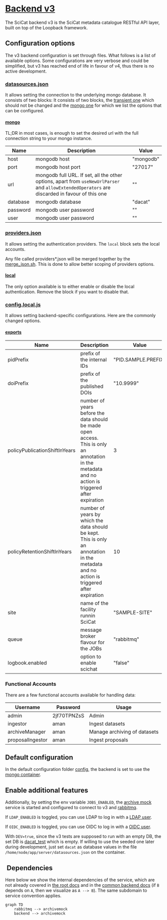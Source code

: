 # [Backend v3](https://github.com/SciCatProject/backend)

The SciCat backend v3 is the SciCat metadata catalogue RESTful API layer, built on top of the Loopback framework.

## Configuration options

The v3 backend configuration is set through files. What follows is a list of available options. Some configurations are
very verbose and could be simplified, but v3 has reached end of life in favour of v4, thus there is no active
development.

### [datasources.json](./config/datasources.json)

It allows setting the connection to the underlying mongo database. It consists of two blocks: It consists of two blocks,
the [transient one](./config/datasources.json#L18-L21) which should not be changed and the
[mongo one](./config/datasources.json#L6-L17) for which we list the options that can be configured.

#### [mongo](./config/datasources.json#L6-L17)

TL;DR in most cases, is enough to set the desired url with the full connection string to your mongo instance.

| Name     | Description                                                                                                                                    | Value     |
| -------- | ---------------------------------------------------------------------------------------------------------------------------------------------- | --------- |
| host     | mongodb host                                                                                                                                   | "mongodb" |
| port     | mongodb host port                                                                                                                              | "27017"   |
| url      | mongodb full URL. If set, all the other options, apart from `useNewUrlParser` and `allowExtendedOperators` are discarded in favour of this one | ""        |
| database | mongodb database                                                                                                                               | "dacat"   |
| password | mongodb user password                                                                                                                          | ""        |
| user     | mongodb user password                                                                                                                          | ""        |

### [providers.json](./config/providers.json)

It allows setting the authentication providers. The `local` block sets the local accounts.

Any file called providers\*.json will be merged together by the [merge_json.sh](./entrypoints/merge_json.sh). This is
done to allow better scoping of providers options.

#### [local](./config/providers.json#L2-L11)

The only option available is to either enable or disable the local authentication. Remove the block if you want to
disable that.

### [config.local.js](./config/config.local.js)

It allows setting backend-specific configurations. Here are the commonly changed options.

#### [exports](./config/config.local.js#L3-L39)

| Name                          | Description                                                                                                                                        | Value               |
| ----------------------------- | -------------------------------------------------------------------------------------------------------------------------------------------------- | ------------------- |
| pidPrefix                     | prefix of the internal IDs                                                                                                                         | "PID.SAMPLE.PREFIX" |
| doiPrefix                     | prefix of the published DOIs                                                                                                                       | "10.9999"           |
| policyPublicationShiftInYears | number of years before the data should be made open access. This is only an annotation in the metadata and no action is triggered after expiration | 3                   |
| policyRetentionShiftInYears   | number of years by which the data should be kept. This is only an annotation in the metadata and no action is triggered after expiration           | 10                  |
| site                          | name of the facility runnin SciCat                                                                                                                 | "SAMPLE-SITE"       |
| queue                         | message broker flavour for the JOBs                                                                                                                | "rabbitmq"          |
| logbook.enabled               | option to enable scichat                                                                                                                           | "false"             |

### Functional Accounts

There are a few functional accounts available for handling data:

| Username         | Password    | Usage                        |
| ---------------- | ----------- | ---------------------------- |
| admin            | 2jf70TPNZsS | Admin                        |
| ingestor         | aman        | Ingest datasets              |
| archiveManager   | aman        | Manage archiving of datasets |
| proposalIngestor | aman        | Ingest proposals             |

## Default configuration

In the default configuration folder [config](./config), the backend is set to use the [mongo container](../mongodb/).

## Enable additional features

Additionally, by setting the env variable `JOBS_ENABLED`, the [archive mock](./services/archivemock/) service is started
and configured to connect to v3 and [rabbitmq](../rabbitmq).

If `LDAP_ENABLED` is toggled, you can use LDAP to log in with a [LDAP user](../ldap/README.md#default-configuration).

If `OIDC_ENABLED` is toggled, you can use OIDC to log in with a
[OIDC user](../keycloak/README.md#default-configuration).

With `DEV=true`, since the v3 tests are supposed to run with an empty DB, the set DB is
[dacat_test](./config/datasources.dev.json) which is empty. If willing to use the seeded one later during development,
just set `dacat` as database values in the file `/home/node/app/server/datasources.json` on the container.

##  Dependencies

Here below we show the internal dependencies of the service, which are not already covered in
[the root docs](../../README.md) and in the [common backend docs](../../README.md) (if `B` depends on `A`, then we
visualize as `A --> B`). The same subdomain to service convention applies.

```mermaid
graph TD
    rabbitmq --> archivemock
    backend --> archivemock
```
